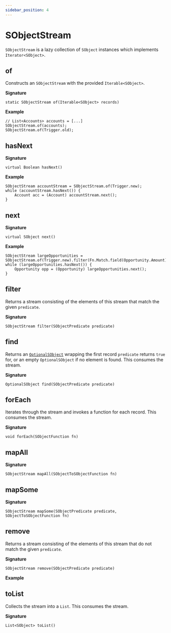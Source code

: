 ```yaml
---
sidebar_position: 4
---
```


# SObjectStream

`SObjectStream` is a lazy collection of `SObject` instances which implements `Iterator<SObject>`. 

## of

Constructs an `SObjectStream` with the provided `Iterable<SObject>`. 

**Signature**

```
static SObjectStream of(Iterable<SObject> records)
```

**Example**

```
// List<Accounts> accounts = [...]
SObjectStream.of(accounts);
SObjectStream.of(Trigger.old);
```

## hasNext

**Signature**

```
virtual Boolean hasNext()
```
**Example**

```
SObjectStream accountStream = SObjectStream.of(Trigger.new);
while (accountStream.hasNext()) {
	Account acc = (Account) accountStream.next();
}
```

## next

**Signature**

```
virtual SObject next()
```

**Example**

```
SObjectStream largeOpportunities = SObjectStream.of(Trigger.new).filter(Fn.Match.field(Opportunity.Amount).gt(100000));
while (largeOpportunities.hasNext()) {
	Opportunity opp = (Opportunity) largeOpportunities.next();
}
```

## filter

Returns a stream consisting of the elements of this stream that match the given `predicate`.

**Signature**

```
SObjectStream filter(SObjectPredicate predicate)
```

## find

Returns an [`OptionalSObject`](../util/OptionalSObject) wrapping the first record `predicate` returns `true` for, or an empty `OptionalSObject` if no element is found. This consumes the stream.

**Signature**

```
OptionalSObject find(SObjectPredicate predicate)
```

## forEach

Iterates through the stream and invokes a function for each record. This consumes the stream.

**Signature**

```
void forEach(SObjectFunction fn)
```

## mapAll

**Signature**

```
SObjectStream mapAll(SObjectToSObjectFunction fn)
```

## mapSome

**Signature**

```
SObjectStream mapSome(SObjectPredicate predicate, SObjectToSObjectFunction fn)
```

## remove

Returns a stream consisting of the elements of this stream that do not match the given `predicate`.

**Signature**

```
SObjectStream remove(SObjectPredicate predicate)
```
**Example**

## toList

Collects the stream into a `List`. This consumes the stream.

**Signature**
```
List<SObject> toList()
```
